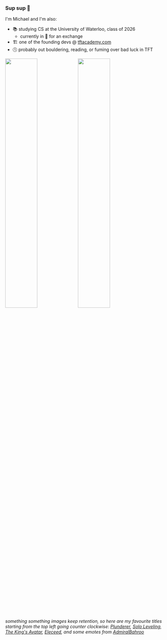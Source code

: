 ### Sup sup :cowboy_hat_face:

I'm Michael and I'm also:
- :books: studying CS at the University of Waterloo, class of 2026
  - currently in :japan: for an exchange
- :building_construction: one of the founding devs @ [tftacademy.com](https://tftacademy.com/)
- :clock5: probably out bouldering, reading, or fuming over bad luck in TFT

<img src="https://imgur.com/xgVcBix.png" width="45%"> <img src="https://imgur.com/bSuyz8w.png" width="45%">

###### something something images keep retention, so here are my favourite titles starting from the top left going counter clockwise: [Plunderer](https://myanimelist.net/manga/81681/Plunderer), [Solo Leveling](https://myanimelist.net/anime/52299/Ore_dake_Level_Up_na_Ken), [The King's Avatar](https://myanimelist.net/manga/118730/Quanzhi_Gaoshou), [Eleceed](https://myanimelist.net/manga/147171/Eleceed), and some emotes from [AdmiralBahroo](https://x.com/AdmiralBahroo)
